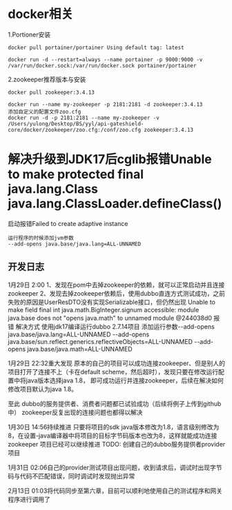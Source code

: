 # docker相关

1.Portioner安装

```
docker pull portainer/portainer Using default tag: latest

docker run -d --restart=always --name portainer -p 9000:9000 -v /var/run/docker.sock:/var/run/docker.sock portainer/portainer
```

2.zookeeper推荐版本与安装

```
docker pull zookeeper:3.4.13

docker run --name my-zookeeper -p 2181:2181 -d zookeeper:3.4.13
添加自定义的配置文件zoo.cfg
docker run -d -p 2181:2181 --name my-zookeeper -v /Users/yulong/Desktop/BS/yyl/api-gateshield-core/docker/zookeeper/zoo.cfg:/conf/zoo.cfg zookeeper:3.4.13
```

# 解决升级到JDK17后cglib报错Unable to make protected final java.lang.Class java.lang.ClassLoader.defineClass()
启动报错Failed to create adaptive instance
```
运行程序的时候添加jvm参数
--add-opens java.base/java.lang=ALL-UNNAMED
```

## 开发日志
1月29日 2:00 
1、发现在pom中去掉zookeeper的依赖，就可以正常启动并且连接zookeeper
2、发现去掉zookeeper依赖后，使用dubbo直连方式测试成功，之前失败的原因是UserResDTO没有实现Serializable接口，但仍然出现
Unable to make field final int java.math.BigInteger.signum accessible: module java.base does not "opens java.math" to unnamed module @244038d0
报错
解决方式
使用jdk17编译运行dubbo 2.7.14项目
添加运行参数--add-opens java.base/java.lang=ALL-UNNAMED --add-opens java.base/sun.reflect.generics.reflectiveObjects=ALL-UNNAMED --add-opens java.base/java.math=ALL-UNNAMED


1月29日 22:32重大发现
原本的自己的项目可以成功连接zookeeper、但是别人的项目打开了连接不上（卡在default scheme，然后超时），发现只要在修改运行配置中将java版本选择java 1.8，
即可成功运行并连接zookeeper，后续在解决如何修改项目默认为java 1.8。

至此 dubbo的服务提供者、消费者问题都已试验成功（后续将例子上传到github中）
zookeeper反复出现的连接问题也都得以解决

1月30日 14:56持续推进
只要将项目的sdk java版本修改为1.8，语言级别修改为8，在设置-java编译器中将项目的目标字节码版本也改为8，这样就能成功连接zookeeper
项目已经可以继续推进 TODO: 创建自己的dubbo服务提供者provider项目

1月31日 02:06自己的provider测试项目出现问题，收到请求后，调试时出现字节码与代码不匹配错误，同时调试时发现抛出异常

2月13日 01:03将代码同步至第六章，目前可以顺利地使用自己的测试程序和网关程序进行调用了